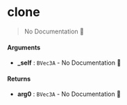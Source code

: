 # clone

> No Documentation 🚧

#### Arguments

- **\_self** : `BVec3A` \- No Documentation 🚧

#### Returns

- **arg0** : `BVec3A` \- No Documentation 🚧